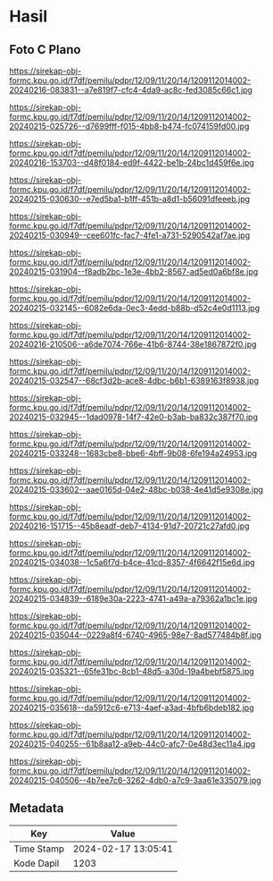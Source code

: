 # Hasil

## Foto C Plano

https://sirekap-obj-formc.kpu.go.id/f7df/pemilu/pdpr/12/09/11/20/14/1209112014002-20240216-083831--a7e819f7-cfc4-4da9-ac8c-fed3085c66c1.jpg

https://sirekap-obj-formc.kpu.go.id/f7df/pemilu/pdpr/12/09/11/20/14/1209112014002-20240215-025726--d7699fff-f015-4bb8-b474-fc074159fd00.jpg

https://sirekap-obj-formc.kpu.go.id/f7df/pemilu/pdpr/12/09/11/20/14/1209112014002-20240216-153703--d48f0184-ed9f-4422-be1b-24bc1d459f6e.jpg

https://sirekap-obj-formc.kpu.go.id/f7df/pemilu/pdpr/12/09/11/20/14/1209112014002-20240215-030630--e7ed5ba1-b1ff-451b-a8d1-b56091dfeeeb.jpg

https://sirekap-obj-formc.kpu.go.id/f7df/pemilu/pdpr/12/09/11/20/14/1209112014002-20240215-030949--cee601fc-fac7-4fe1-a731-5290542af7ae.jpg

https://sirekap-obj-formc.kpu.go.id/f7df/pemilu/pdpr/12/09/11/20/14/1209112014002-20240215-031904--f8adb2bc-1e3e-4bb2-8567-ad5ed0a6bf8e.jpg

https://sirekap-obj-formc.kpu.go.id/f7df/pemilu/pdpr/12/09/11/20/14/1209112014002-20240215-032145--6082e6da-0ec3-4edd-b88b-d52c4e0d1113.jpg

https://sirekap-obj-formc.kpu.go.id/f7df/pemilu/pdpr/12/09/11/20/14/1209112014002-20240216-210506--a6de7074-766e-41b6-8744-38e1867872f0.jpg

https://sirekap-obj-formc.kpu.go.id/f7df/pemilu/pdpr/12/09/11/20/14/1209112014002-20240215-032547--68cf3d2b-ace8-4dbc-b6b1-6389163f8938.jpg

https://sirekap-obj-formc.kpu.go.id/f7df/pemilu/pdpr/12/09/11/20/14/1209112014002-20240215-032945--1dad0978-14f7-42e0-b3ab-ba832c387f70.jpg

https://sirekap-obj-formc.kpu.go.id/f7df/pemilu/pdpr/12/09/11/20/14/1209112014002-20240215-033248--1683cbe8-bbe6-4bff-9b08-6fe194a24953.jpg

https://sirekap-obj-formc.kpu.go.id/f7df/pemilu/pdpr/12/09/11/20/14/1209112014002-20240215-033602--aae0165d-04e2-48bc-b038-4e41d5e9308e.jpg

https://sirekap-obj-formc.kpu.go.id/f7df/pemilu/pdpr/12/09/11/20/14/1209112014002-20240216-151715--45b8eadf-deb7-4134-91d7-20721c27afd0.jpg

https://sirekap-obj-formc.kpu.go.id/f7df/pemilu/pdpr/12/09/11/20/14/1209112014002-20240215-034038--1c5a6f7d-b4ce-41cd-8357-4f6642f15e6d.jpg

https://sirekap-obj-formc.kpu.go.id/f7df/pemilu/pdpr/12/09/11/20/14/1209112014002-20240215-034839--6189e30a-2223-4741-a49a-a79362a1bc1e.jpg

https://sirekap-obj-formc.kpu.go.id/f7df/pemilu/pdpr/12/09/11/20/14/1209112014002-20240215-035044--0229a8f4-6740-4965-98e7-8ad577484b8f.jpg

https://sirekap-obj-formc.kpu.go.id/f7df/pemilu/pdpr/12/09/11/20/14/1209112014002-20240215-035321--65fe31bc-8cb1-48d5-a30d-19a4bebf5875.jpg

https://sirekap-obj-formc.kpu.go.id/f7df/pemilu/pdpr/12/09/11/20/14/1209112014002-20240215-035618--da5912c6-e713-4aef-a3ad-4bfb6bdeb182.jpg

https://sirekap-obj-formc.kpu.go.id/f7df/pemilu/pdpr/12/09/11/20/14/1209112014002-20240215-040255--61b8aa12-a9eb-44c0-afc7-0e48d3ec11a4.jpg

https://sirekap-obj-formc.kpu.go.id/f7df/pemilu/pdpr/12/09/11/20/14/1209112014002-20240215-040506--4b7ee7c6-3262-4db0-a7c9-3aa61e335079.jpg


## Metadata

| Key        | Value               |
| ---------- | ------------------- |
| Time Stamp | 2024-02-17 13:05:41 |
| Kode Dapil | 1203                |



